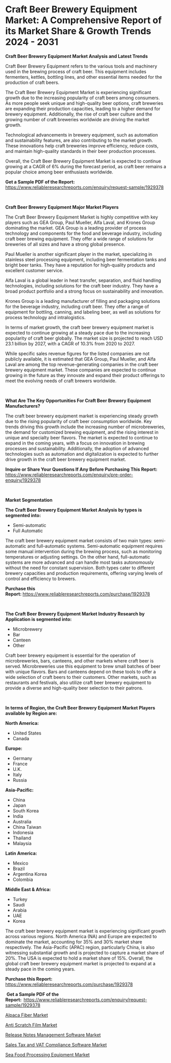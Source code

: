 <p><h1>Craft Beer Brewery Equipment Market: A Comprehensive Report of its Market Share & Growth Trends 2024 - 2031</h1></p><p><strong>Craft Beer Brewery Equipment Market Analysis and Latest Trends</strong></p>
<p><p>Craft Beer Brewery Equipment refers to the various tools and machinery used in the brewing process of craft beer. This equipment includes fermenters, kettles, bottling lines, and other essential items needed for the production of craft beers.</p><p>The Craft Beer Brewery Equipment Market is experiencing significant growth due to the increasing popularity of craft beers among consumers. As more people seek unique and high-quality beer options, craft breweries are expanding their production capacities, leading to a higher demand for brewery equipment. Additionally, the rise of craft beer culture and the growing number of craft breweries worldwide are driving the market growth.</p><p>Technological advancements in brewery equipment, such as automation and sustainability features, are also contributing to the market growth. These innovations help craft breweries improve efficiency, reduce costs, and maintain high-quality standards in their beer production processes.</p><p>Overall, the Craft Beer Brewery Equipment Market is expected to continue growing at a CAGR of 6% during the forecast period, as craft beer remains a popular choice among beer enthusiasts worldwide.</p></p>
<p><strong>Get a Sample PDF of the Report:&nbsp;</strong> <a href="https://www.reliableresearchreports.com/enquiry/request-sample/1929378">https://www.reliableresearchreports.com/enquiry/request-sample/1929378</a></p>
<p>&nbsp;</p>
<p><strong>Craft Beer Brewery Equipment Major Market Players</strong></p>
<p><p>The Craft Beer Brewery Equipment Market is highly competitive with key players such as GEA Group, Paul Mueller, Alfa Laval, and Krones Group dominating the market. GEA Group is a leading provider of process technology and components for the food and beverage industry, including craft beer brewing equipment. They offer a wide range of solutions for breweries of all sizes and have a strong global presence.</p><p>Paul Mueller is another significant player in the market, specializing in stainless steel processing equipment, including beer fermentation tanks and bright beer tanks. They have a reputation for high-quality products and excellent customer service.</p><p>Alfa Laval is a global leader in heat transfer, separation, and fluid handling technologies, including solutions for the craft beer industry. They have a broad product portfolio and a strong focus on sustainability and innovation.</p><p>Krones Group is a leading manufacturer of filling and packaging solutions for the beverage industry, including craft beer. They offer a range of equipment for bottling, canning, and labeling beer, as well as solutions for process technology and intralogistics.</p><p>In terms of market growth, the craft beer brewery equipment market is expected to continue growing at a steady pace due to the increasing popularity of craft beer globally. The market size is projected to reach USD 23.1 billion by 2027, with a CAGR of 10.3% from 2020 to 2027.</p><p>While specific sales revenue figures for the listed companies are not publicly available, it is estimated that GEA Group, Paul Mueller, and Alfa Laval are among the top revenue-generating companies in the craft beer brewery equipment market. These companies are expected to continue growing in the future as they innovate and expand their product offerings to meet the evolving needs of craft brewers worldwide.</p></p>
<p>&nbsp;</p>
<p><strong>What Are The Key Opportunities For Craft Beer Brewery Equipment Manufacturers?</strong></p>
<p><p>The craft beer brewery equipment market is experiencing steady growth due to the rising popularity of craft beer consumption worldwide. Key trends driving this growth include the increasing number of microbreweries, the demand for customized brewing equipment, and the rising interest in unique and specialty beer flavors. The market is expected to continue to expand in the coming years, with a focus on innovation in brewing processes and sustainability. Additionally, the adoption of advanced technologies such as automation and digitalization is expected to further drive growth in the craft beer brewery equipment market.</p></p>
<p><strong>Inquire or Share Your Questions If Any Before Purchasing This Report:</strong> <a href="https://www.reliableresearchreports.com/enquiry/pre-order-enquiry/1929378">https://www.reliableresearchreports.com/enquiry/pre-order-enquiry/1929378</a></p>
<p>&nbsp;</p>
<p><strong>Market Segmentation</strong></p>
<p><strong>The Craft Beer Brewery Equipment Market Analysis by types is segmented into:</strong></p>
<p><ul><li>Semi-automatic</li><li>Full Automatic</li></ul></p>
<p><p>The craft beer brewery equipment market consists of two main types: semi-automatic and full-automatic systems. Semi-automatic equipment requires some manual intervention during the brewing process, such as monitoring temperatures or adjusting settings. On the other hand, full-automatic systems are more advanced and can handle most tasks autonomously without the need for constant supervision. Both types cater to different brewery capacities and production requirements, offering varying levels of control and efficiency to brewers.</p></p>
<p><strong>Purchase this Report:&nbsp;</strong><a href="https://www.reliableresearchreports.com/purchase/1929378">https://www.reliableresearchreports.com/purchase/1929378</a></p>
<p>&nbsp;</p>
<p><strong>The Craft Beer Brewery Equipment Market Industry Research by Application is segmented into:</strong></p>
<p><ul><li>Microbrewery</li><li>Bar</li><li>Canteen</li><li>Other</li></ul></p>
<p><p>Craft beer brewery equipment is essential for the operation of microbreweries, bars, canteens, and other markets where craft beer is served. Microbreweries use this equipment to brew small batches of beer with unique flavors. Bars and canteens depend on these tools to offer a wide selection of craft beers to their customers. Other markets, such as restaurants and festivals, also utilize craft beer brewery equipment to provide a diverse and high-quality beer selection to their patrons.</p></p>
<p>&nbsp;</p>
<p><strong>In terms of Region, the Craft Beer Brewery Equipment Market Players available by Region are:</strong></p>
<p>
    <p> <strong> North America: </strong>
        <ul>
            <li>United States</li>
            <li>Canada</li>
        </ul>
        </p> 
    <p> <strong> Europe: </strong>
        <ul>
            <li>Germany</li>
            <li>France</li>
            <li>U.K.</li>
            <li>Italy</li>
            <li>Russia</li>
        </ul>
        </p> 
    <p> <strong> Asia-Pacific: </strong>
        <ul>
            <li>China</li>
            <li>Japan</li>
            <li>South Korea</li>
            <li>India</li>
            <li>Australia</li>
            <li>China Taiwan</li>
            <li>Indonesia</li>
            <li>Thailand</li>
            <li>Malaysia</li>
        </ul>
        </p> 
    <p> <strong> Latin America: </strong>
        <ul>
            <li>Mexico</li>
            <li>Brazil</li>
            <li>Argentina Korea</li>
            <li>Colombia</li>
        </ul>
        </p> 
    <p> <strong> Middle East & Africa: </strong>
        <ul>
            <li>Turkey</li>
            <li>Saudi</li>
            <li>Arabia</li>
            <li>UAE</li>
            <li>Korea</li>
        </ul>
    </p>
    </p>
<p><p>The craft beer brewery equipment market is experiencing significant growth across various regions. North America (NA) and Europe are expected to dominate the market, accounting for 35% and 30% market share respectively. The Asia-Pacific (APAC) region, particularly China, is also witnessing substantial growth and is projected to capture a market share of 20%. The USA is expected to hold a market share of 15%. Overall, the global craft beer brewery equipment market is projected to expand at a steady pace in the coming years.</p></p>
<p><strong>Purchase this Report: </strong><a href="https://www.reliableresearchreports.com/purchase/1929378">https://www.reliableresearchreports.com/purchase/1929378</a></p>
<p>&nbsp;<strong>Get a Sample PDF of the Report:&nbsp;&nbsp;</strong><a href="https://www.reliableresearchreports.com/enquiry/request-sample/1929378">https://www.reliableresearchreports.com/enquiry/request-sample/1929378</a></p>
<p><strong></strong></p>
<p><p><a href="https://view.publitas.com/reportprime-1/alpaca-fiber-market-challenges-opportunities-and-growth-drivers-and-major-market-players-forecasted-for-period-from-2024-2031/">Alpaca Fiber Market</a></p><p><a href="https://view.publitas.com/reportprime-1/anti-scratch-film-market-size-growing-and-forecasted-for-period-from-2024-2031-and-provides-complete-market-analysis-of-this-market/">Anti Scratch Film Market</a></p><p><a href="https://metal-farmhouse-e95.notion.site/Release-Notes-Management-Software-Market-Research-Report-Reveals-The-Latest-Trends-And-Opportunities-8d52d5f6cc5649be8e031212a7bee714">Release Notes Management Software Market</a></p><p><a href="https://crocus-run-b5a.notion.site/Sales-Tax-and-VAT-Compliance-Software-Market-with-the-goal-of-estimating-the-market-size-and-future--5e6384bd6438473ca1dd2c91bde83d08">Sales Tax and VAT Compliance Software Market</a></p><p><a href="https://github.com/moyahfrancoestellec51j635wcx/Market-Research-Report-List-1/blob/main/sea-food-processing-equipment-market.md">Sea Food Processing Equipment Market</a></p></p>